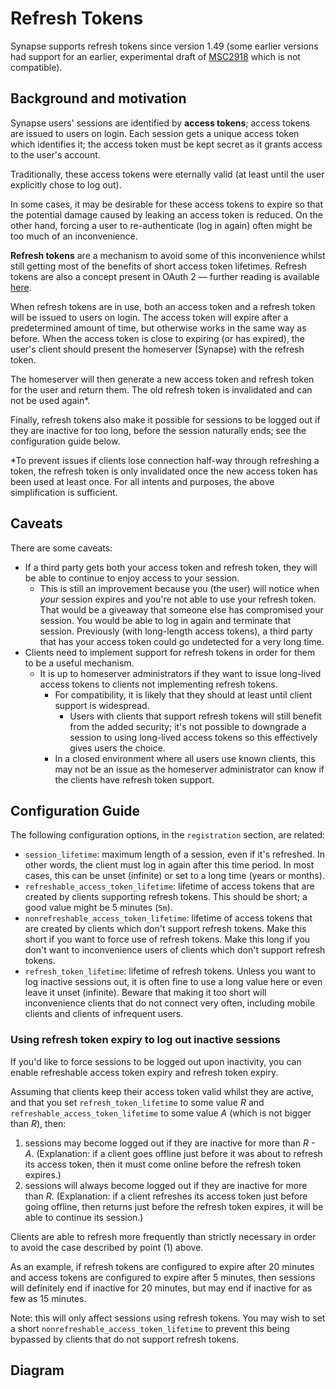 # Refresh Tokens

Synapse supports refresh tokens since version 1.49 (some earlier versions had support for an earlier, experimental draft of [MSC2918] which is not compatible).


[MSC2918]: https://github.com/matrix-org/matrix-doc/blob/main/proposals/2918-refreshtokens.md#msc2918-refresh-tokens


## Background and motivation

Synapse users' sessions are identified by **access tokens**; access tokens are
issued to users on login. Each session gets a unique access token which identifies
it; the access token must be kept secret as it grants access to the user's account.

Traditionally, these access tokens were eternally valid (at least until the user
explicitly chose to log out).

In some cases, it may be desirable for these access tokens to expire so that the
potential damage caused by leaking an access token is reduced.
On the other hand, forcing a user to re-authenticate (log in again) often might
be too much of an inconvenience.

**Refresh tokens** are a mechanism to avoid some of this inconvenience whilst
still getting most of the benefits of short access token lifetimes.
Refresh tokens are also a concept present in OAuth 2 — further reading is available
[here](https://datatracker.ietf.org/doc/html/rfc6749#section-1.5).

When refresh tokens are in use, both an access token and a refresh token will be
issued to users on login. The access token will expire after a predetermined amount
of time, but otherwise works in the same way as before. When the access token is
close to expiring (or has expired), the user's client should present the homeserver
(Synapse) with the refresh token.

The homeserver will then generate a new access token and refresh token for the user
and return them. The old refresh token is invalidated and can not be used again*.

Finally, refresh tokens also make it possible for sessions to be logged out if they
are inactive for too long, before the session naturally ends; see the configuration
guide below.


*To prevent issues if clients lose connection half-way through refreshing a token,
the refresh token is only invalidated once the new access token has been used at
least once. For all intents and purposes, the above simplification is sufficient.


## Caveats

There are some caveats:

* If a third party gets both your access token and refresh token, they will be able to
  continue to enjoy access to your session.
  * This is still an improvement because you (the user) will notice when *your*
    session expires and you're not able to use your refresh token.
    That would be a giveaway that someone else has compromised your session.
    You would be able to log in again and terminate that session.
    Previously (with long-length access tokens), a third party that has your access
    token could go undetected for a very long time.
* Clients need to implement support for refresh tokens in order for them to be a
  useful mechanism.
  * It is up to homeserver administrators if they want to issue long-lived access
    tokens to clients not implementing refresh tokens.
    * For compatibility, it is likely that they should at least until client support
      is widespread.
      * Users with clients that support refresh tokens will still benefit from the
        added security; it's not possible to downgrade a session to using long-lived
        access tokens so this effectively gives users the choice.
    * In a closed environment where all users use known clients, this may not be
      an issue as the homeserver administrator can know if the clients have refresh
      token support.


## Configuration Guide

The following configuration options, in the `registration` section, are related:

* `session_lifetime`: maximum length of a session, even if it's refreshed.
  In other words, the client must log in again after this time period.
  In most cases, this can be unset (infinite) or set to a long time (years or months).
* `refreshable_access_token_lifetime`: lifetime of access tokens that are created
  by clients supporting refresh tokens.
  This should be short; a good value might be 5 minutes (`5m`).
* `nonrefreshable_access_token_lifetime`: lifetime of access tokens that are created
  by clients which don't support refresh tokens.
  Make this short if you want to force use of refresh tokens.
  Make this long if you don't want to inconvenience users of clients which don't
  support refresh tokens.
* `refresh_token_lifetime`: lifetime of refresh tokens.
  Unless you want to log inactive sessions out, it is often fine to use a long
  value here or even leave it unset (infinite).
  Beware that making it too short will inconvenience clients that do not connect
  very often, including mobile clients and clients of infrequent users.


### Using refresh token expiry to log out inactive sessions

If you'd like to force sessions to be logged out upon inactivity, you can enable
refreshable access token expiry and refresh token expiry.

Assuming that clients keep their access token valid whilst they are active, and
that you set `refresh_token_lifetime` to some value *R* and
`refreshable_access_token_lifetime` to some value *A* (which is not bigger than *R*),
then:
 1. sessions may become logged out if they are inactive for more than *R - A*.
    (Explanation: if a client goes offline just before it was about to refresh its
    access token, then it must come online before the refresh token expires.)
 2. sessions will always become logged out if they are inactive for more than *R*.
    (Explanation: if a client refreshes its access token just before going offline,
    then returns just before the refresh token expires, it will be able to continue
    its session.)

Clients are able to refresh more frequently than strictly necessary in order to
avoid the case described by point (1) above.

As an example, if refresh tokens are configured to expire after 20 minutes and
access tokens are configured to expire after 5 minutes, then sessions will definitely
end if inactive for 20 minutes, but may end if inactive for as few as 15 minutes.


Note: this will only affect sessions using refresh tokens. You may wish to
set a short `nonrefreshable_access_token_lifetime` to prevent this being bypassed
by clients that do not support refresh tokens.


## Diagram


